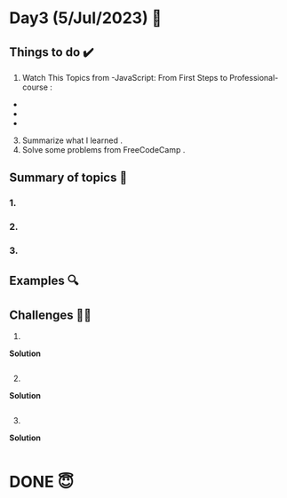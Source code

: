 #  Day3 (5/Jul/2023) 🚀

## Things to do ✔️

1. Watch This Topics from -JavaScript: From First Steps to Professional- course :

  -  
  -
  -
  
3.  Summarize what I learned .
4. Solve some problems from FreeCodeCamp .
  

## Summary of topics 📝

### 1. 

### 2. 

### 3. 

## Examples 🔍

## Challenges 💪🏽

1.

**Solution**

```
```

2.

**Solution**

```
```

3.

**Solution**

```
```

# DONE 😇
